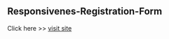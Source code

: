 ﻿## Responsivenes-Registration-Form
Click here >> [visit site](https://efaeleng.github.io/registration_form-/)
